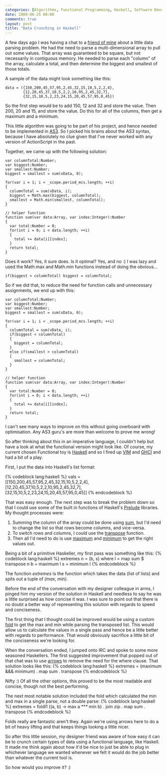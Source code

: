 ```yaml
---
categories: [Algorithms, Functional Programming, Haskell, Software Development]
date: 2009-06-25 00:00
comments: true
layout: post
title: "Data Crunching in Haskell"
---
```

A few days ago I was having a chat to a <a href="http://shiftperception.com/blog" title="Shifty">friend of mine</a> about a little data parsing problem. He had the need to parse a multi-dimensional array to pull out some values. That array was guaranteed to be square, but not necessarily in contiguous memory. He needed to parse each "column" of the array, calculate a total, and then determine the biggest and smallest of those totals.

A sample of the data might look something like this:

    data = ({150,200,45,57,95,2,45,32,15,10,5,2,2,4},
            {12,20,45,37,10,5,2,2,10,95,2,45,32,7},
            {32,15,10,5,2,23,24,15,20,45,57,95,0,45})

So the first step would be to add 150, 12 and 32 and store the value. Then 200, 20 and 15, and store the value. Do this for all of the columns, then get a maximum and a minimum.

<!--more-->

This little algorithm was going to be part of his project, and hence needed to be implemented in <a href="http://www.adobe.com/devnet/actionscript/articles/actionscript3_overview.html" title="ActionScript 3.0">AS3</a>. So I picked his brains about the AS3 syntax, because I have absolutely no clue given that I've never worked with any version of ActionScript in the past.

Together, we came up with the following solution:

    var columnTotal:Number;
    var biggest:Number;
    var smallest:Number;
    biggest = smallest = sum(vData, 0);

    for(var i = 1; i < _scope.period_mcs.length; ++i)
    {
      columnTotal = sum(vData, i);
      biggest = Math.max(biggest, columnTotal);
      smallest = Math.min(smallest, columnTotal);
    }

    // helper function 
    function sum(var data:Array, var index:Integer):Number
    {
      var total:Number = 0;
      for(int i = 0; i < data.length; ++i)
      {
        total += data[i][index];
      }
      return total;
    }

Does it work? Yes, it sure does. Is it optimal? Yes, and no :) I was lazy and used the Math.max and Math.min functions instead of doing the obvious...

    if(biggest < columnTotal) biggest = columnTotal;

So if we did that, to reduce the need for function calls and unnecessary assignments, we end up with this:

    var columnTotal:Number;
    var biggest:Number;
    var smallest:Number;
    biggest = smallest = sum(vData, 0);

    for(var i = 1; i < _scope.period_mcs.length; ++i)
    {
      columnTotal = sum(vData, i);
      if(biggest < columnTotal)
      {
        biggest = columnTotal;
      }
      else if(smallest > columnTotal)
      {
        smallest = columnTotal;
      }
    }

    // helper function 
    function sum(var data:Array, var index:Integer):Number
    {
      var total:Number = 0;
      for(int i = 0; i < data.length; ++i)
      {
        total += data[i][index];
      }
      return total;
    }

I can't see many ways to improve on this without going overboard with optimisation. Any AS3 guru's are more than welcome to prove me wrong!

So after thinking about this in an imperative language, I couldn't help but have a look at what the functional version might look like. Of course, my current chosen Functional toy is <a href="http://haskell.org/" title="Haskell">Haskell</a> and so I fired up <a href="http://vim.org/" title="VIM">VIM</a> and <a href="http://www.haskell.org/ghc/" title="GHC">GHCI</a> and had a bit of a play.

First, I put the data into Haskell's list format:

{% codeblock lang:haskell %}
vals = [[150,200,45,57,95,2,45,32,15,10,5,2,2,4],
        [12,20,45,37,10,5,2,2,10,95,2,45,32,7],
        [32,15,10,5,2,23,24,15,20,45,57,95,0,45]]
{% endcodeblock %}

That was easy enough. The next step was to break the problem down so that I could use some of the built in functions of Haskell's <a href="http://haskell.org/ghc/docs/latest/html/libraries/base/Prelude.html" title="Prelude">Prelude</a> libraries. My thought processes were:
<ol>
<li>Summing the column of the array could be done using <a href="http://haskell.org/ghc/docs/latest/html/libraries/base/Prelude.html#v:sum" title="sum">sum</a>, but I'd need to change the list so that rows become columns, and vice-versa.</li>
<li>To switch rows and columns, I could use the <a href="http://haskell.org/ghc/docs/latest/html/libraries/base/Data-List.html#v:transpose" title="Data.List.transpose">transpose</a> function.</li>
<li>Then all I'd need to do is use <a href="http://haskell.org/ghc/docs/latest/html/libraries/base/Prelude.html#v:maximum" title="maximum">maximum</a> and <a href="http://haskell.org/ghc/docs/latest/html/libraries/base/Prelude.html#v:minimum" title="minimum">minimum</a> to get the right values out.</li>
</ol>
Being a bit of a primitive Haskeller, my first pass was something like this:
{% codeblock lang:haskell %}
extremes n = (b, s)
  where
    l = map sum $ transpose n
    b = maximum l
    s = minimum l
{% endcodeblock %}

The function <em>extremes</em> is the function which takes the data (list of lists) and spits out a tuple of <em>(max, min)</em>.

Before the end of the conversation with my designer colleague in arms, I pinged him my version of the solution in Haskell and needless to say he was a little surprised as how concise it was. I was sure to point out that there is no doubt a better way of representing this solution with regards to speed and conciseness.

The first thing that I thought could be improved would be using a custom <a href="http://www.haskell.org/haskellwiki/Fold" title="Fold">fold</a> to get the max and min while parsing the transposed list. This would allow us to calculate the values in a single pass and hence be a little better with regards to performance. That would obviously sacrifice a little bit of the conciseness we're looking for.

When the conversation ended, I jumped onto IRC and spoke to some more seasoned Haskellers. The first suggested improvement that popped out of that chat was to use <a href="http://www.haskell.org/arrows/" title="Arrows">arrows</a> to remove the need for the where clause. That solution looks like this:
{% codeblock lang:haskell %}
extremes = (maximum &&& minimum) . map sum . transpose
{% endcodeblock %}

Nifty :) Of all the other options, this proved to be the most readable and concise, though not the best performing.

The next most notable solution included the fold which calculated the min and max in a single parse, not a double parse:
{% codeblock lang:haskell %}
extremes = foldl1 (\(a, b) -> max a *** min b) . join zip . map sum . transpose
{% endcodeblock %}

Folds really are fantastic aren't they. Again we're using arrows here to do a bit of heavy lifting and that keeps things looking a little nicer.

So after this little session, my designer friend was aware of how easy it can be to crunch certain types of data using a functional language, like Haskell. It made me think again about how it'd be nice to just be able to plug in whichever language we wanted whenever we felt it would do the job better than whatever the current tool is.

So how would you improve it? :)

<!--adsense-->
